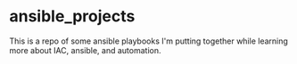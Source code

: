 # ansible_projects
This is a repo of some ansible playbooks I'm putting together while learning more about IAC, ansible, and automation.
